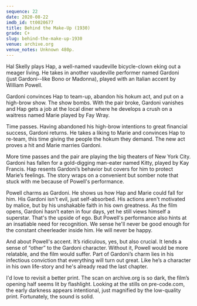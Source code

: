 ```yaml
---
sequence: 22
date: 2020-08-22
imdb_id: tt0020677
title: Behind the Make-Up (1930)
grade: C+
slug: behind-the-make-up-1930
venue: archive.org
venue_notes: Unknown 480p.
---
```


Hal Skelly plays Hap, a well-named vaudeville bicycle-clown eking out a meager living. He takes in another vaudeville performer named Gardoni (just Gardoni--like Bono or Madonna), played with an Italian accent by William Powell.

<!-- end -->

Gardoni convinces Hap to team-up, abandon his hokum act, and put on a high-brow show. The show bombs. With the pair broke, Gardoni vanishes and Hap gets a job at the local diner where he develops a crush on a waitress named Marie played by Fay Wray.

Time passes. Having abandoned his high-brow intentions to great financial success, Gardoni returns. He takes a liking to Marie and convinces Hap to re-team, this time giving the people the hokum they demand. The new act proves a hit and Marie marries Gardoni.

More time passes and the pair are playing the big theaters of New York City. Gardoni has fallen for a gold-digging man-eater named Kitty, played by Kay Francis. Hap resents Gardoni’s behavior but covers for him to protect Marie’s feelings. The story wraps on a convenient but somber note that stuck with me because of Powell's performance.

Powell charms as Gardoni. He shows us how Hap and Marie could fall for him. His Gardoni isn't evil, just self-absorbed. His actions aren't motivated by malice, but by his unshakable faith in his own greatness. As the film opens, Gardoni hasn’t eaten in four days, yet he still views himself a superstar. That's the upside of ego. But Powell's performance also hints at an insatiable need for recognition. We sense he'll never be good enough for the constant cheerleader inside him. He will never be happy.

And about Powell's accent. It’s ridiculous, yes, but also crucial. It lends a sense of “other” to the Gardoni character. Without it, Powell would be more relatable, and the film would suffer. Part of Gardoni’s charm lies in his infectious conviction that everything will turn out great. Like he’s a character in his own life-story and he's already read the last chapter.

I'd love to revisit a better print. The scan on archive.org is so dark, the film’s opening half seems lit by flashlight. Looking at the stills on pre-code.com, the early darkness appears intentional, just magnified by the low-quality print. Fortunately, the sound is solid.

